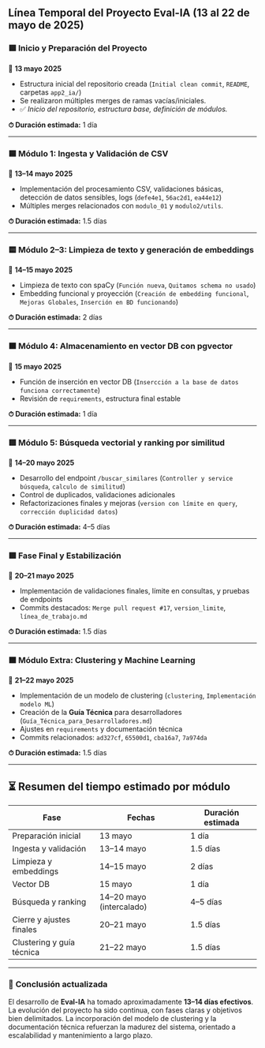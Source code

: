## **Línea Temporal del Proyecto Eval-IA (13 al 22 de mayo de 2025)**

### 🟩 **Inicio y Preparación del Proyecto**

📅 **13 mayo 2025**

- Estructura inicial del repositorio creada (`Initial clean commit`, `README`, carpetas `app2_ia/`)
- Se realizaron múltiples merges de ramas vacías/iniciales.
- ✅ *Inicio del repositorio, estructura base, definición de módulos.*

**⏱ Duración estimada:** 1 día

---

### 🟦 **Módulo 1: Ingesta y Validación de CSV**

📅 **13–14 mayo 2025**

- Implementación del procesamiento CSV, validaciones básicas, detección de datos sensibles, logs (`defe4e1`, `56ac2d1`, `ea44e12`)
- Múltiples merges relacionados con `modulo_01` y `modulo2/utils`.

**⏱ Duración estimada:** 1.5 días

---

### 🟨 **Módulo 2–3: Limpieza de texto y generación de embeddings**

📅 **14–15 mayo 2025**

- Limpieza de texto con spaCy (`Función nueva`, `Quitamos schema no usado`)
- Embedding funcional y proyección (`Creación de embedding funcional`, `Mejoras Globales`, `Inserción en BD funcionando`)

**⏱ Duración estimada:** 2 días

---

### 🟧 **Módulo 4: Almacenamiento en vector DB con pgvector**

📅 **15 mayo 2025**

- Función de inserción en vector DB (`Insercción a la base de datos funciona correctamente`)
- Revisión de `requirements`, estructura final estable

**⏱ Duración estimada:** 1 día

---

### 🟥 **Módulo 5: Búsqueda vectorial y ranking por similitud**

📅 **14–20 mayo 2025**

- Desarrollo del endpoint `/buscar_similares` (`Controller y service búsqueda`, `calculo de similitud`)
- Control de duplicados, validaciones adicionales
- Refactorizaciones finales y mejoras (`version con límite en query`, `corrección duplicidad datos`)

**⏱ Duración estimada:** 4–5 días

---

### 🟪 **Fase Final y Estabilización**

📅 **20–21 mayo 2025**

- Implementación de validaciones finales, límite en consultas, y pruebas de endpoints
- Commits destacados: `Merge pull request #17`, `version_limite`, `línea_de_trabajo.md`

**⏱ Duración estimada:** 1.5 días

---

### 🟫 **Módulo Extra: Clustering y Machine Learning**

📅 **21–22 mayo 2025**

- Implementación de un modelo de clustering (`clustering`, `Implementación modelo ML`)
- Creación de la **Guía Técnica** para desarrolladores (`Guía_Técnica_para_Desarrolladores.md`)
- Ajustes en `requirements` y documentación técnica
- Commits relacionados: `ad327cf`, `65500d1`, `cba16a7`, `7a974da`

**⏱ Duración estimada:** 1.5 días

---

## ⏳ **Resumen del tiempo estimado por módulo**

| Fase                     | Fechas                   | Duración estimada |
|--------------------------|--------------------------|-------------------|
| Preparación inicial      | 13 mayo                  | 1 día             |
| Ingesta y validación     | 13–14 mayo               | 1.5 días          |
| Limpieza y embeddings    | 14–15 mayo               | 2 días            |
| Vector DB                | 15 mayo                  | 1 día             |
| Búsqueda y ranking       | 14–20 mayo (intercalado) | 4–5 días          |
| Cierre y ajustes finales | 20–21 mayo               | 1.5 días          |
| Clustering y guía técnica| 21–22 mayo               | 1.5 días          |

---

### 🧾 **Conclusión actualizada**

El desarrollo de **Eval-IA** ha tomado aproximadamente **13–14 días efectivos**. La evolución del proyecto ha sido continua, con fases claras y objetivos bien delimitados. La incorporación del modelo de clustering y la documentación técnica refuerzan la madurez del sistema, orientado a escalabilidad y mantenimiento a largo plazo.

